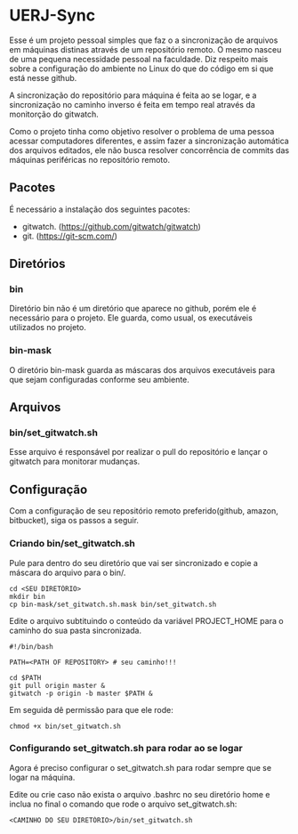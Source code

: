 # UERJ-Sync
Esse é um projeto pessoal simples que faz o a sincronização de arquivos em máquinas distinas através de um repositório remoto. O mesmo nasceu de uma pequena necessidade pessoal na faculdade. Diz respeito mais sobre a configuração do ambiente no Linux do que do código em si que está nesse github.

A sincronização do repositório para máquina é feita ao se logar,  e a sincronização no caminho inverso é feita em tempo real através da monitorção do gitwatch.

Como o projeto tinha como objetivo resolver o problema de uma pessoa acessar computadores diferentes, e assim fazer a sincronização automática dos arquivos editados, ele não busca resolver concorrência de commits das máquinas periféricas no repositório remoto.

## Pacotes

É necessário a instalação dos seguintes pacotes:

* gitwatch. (https://github.com/gitwatch/gitwatch)
* git. (https://git-scm.com/)

## Diretórios

### bin
Diretório bin não é um diretório que aparece no github, porém ele é necessário para o projeto. Ele guarda, como usual, os executáveis utilizados no projeto.

### bin-mask
O diretório bin-mask guarda as máscaras dos arquivos executáveis para que sejam configuradas conforme seu ambiente.

## Arquivos

### bin/set_gitwatch.sh
Esse arquivo é responsável por realizar o pull do repositório e lançar o gitwatch para monitorar mudanças.

## Configuração

Com a configuração de seu repositório remoto preferido(github, amazon, bitbucket), siga os passos a seguir.

### Criando bin/set_gitwatch.sh

Pule para dentro do seu diretório que vai ser sincronizado e copie a máscara do arquivo para o bin/.

    cd <SEU DIRETÓRIO>
    mkdir bin
    cp bin-mask/set_gitwatch.sh.mask bin/set_gitwatch.sh
    
Edite o arquivo subtituindo o conteúdo da variável PROJECT_HOME para o caminho do sua pasta sincronizada.

    #!/bin/bash

    PATH=<PATH OF REPOSITORY> # seu caminho!!!

    cd $PATH
    git pull origin master &
    gitwatch -p origin -b master $PATH &

Em seguida dê permissão para que ele rode:

    chmod +x bin/set_gitwatch.sh

### Configurando set_gitwatch.sh para rodar ao se logar

Agora é preciso configurar o set_gitwatch.sh para rodar sempre que se logar na máquina.

Edite ou crie caso não exista o arquivo .bashrc no seu diretório home e inclua no final o comando que rode o arquivo set_gitwatch.sh:

    <CAMINHO DO SEU DIRETÓRIO>/bin/set_gitwatch.sh


    
